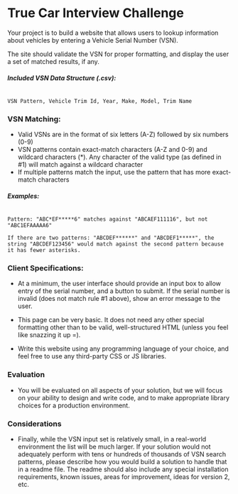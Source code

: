 # True Car Interview Challenge

Your project is to build a website that allows users to lookup information about vehicles by entering a Vehicle Serial Number (VSN).

The site should validate the VSN for proper formatting, and display the user a set of matched results, if any.


##### Included VSN Data Structure (.csv):

```

VSN Pattern, Vehicle Trim Id, Year, Make, Model, Trim Name

```


### VSN Matching:

- Valid VSNs are in the format of six letters (A-Z) followed by six numbers (0-9)
- VSN patterns contain exact-match characters (A-Z and 0-9) and wildcard characters (*). Any character of the valid type (as defined in #1) will match against a wildcard character
- If multiple patterns match the input, use the pattern that has more exact-match characters

##### Examples:
```

Pattern: "ABC*EF*****6" matches against "ABCAEF111116", but not "ABC1EFAAAAA6"

If there are two patterns: "ABCDEF******" and "ABCDEF1*****", the string "ABCDEF123456" would match against the second pattern because it has fewer asterisks.

```

### Client Specifications:

- At a minimum, the user interface should provide an input box to allow entry of the serial number, and a button to submit. If the serial number is invalid (does not match rule #1 above), show an error message to the user.

- This page can be very basic. It does not need any other special formatting other than to be valid, well-structured HTML (unless you feel like snazzing it up =).

- Write this website using any programming language of your choice, and feel free to use any third-party CSS or JS libraries.

### Evaluation

- You will be evaluated on all aspects of your solution, but we will focus on your ability to design and write code, and to make appropriate library choices for a production environment.

### Considerations

- Finally, while the VSN input set is relatively small, in a real-world environment the list will be much larger. If your solution would not adequately perform with tens or hundreds of thousands of VSN search patterns, please describe how you would build a solution to handle that in a readme file. The readme should also include any special installation requirements, known issues, areas for improvement, ideas for version 2, etc.


